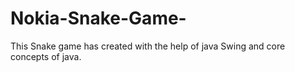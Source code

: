 # Nokia-Snake-Game-
This Snake game has created with the help of java Swing and core concepts of java.
